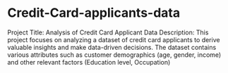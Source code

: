 # Credit-Card-applicants-data
Project Title: Analysis of Credit Card Applicant Data  Description: This project focuses on analyzing a dataset of credit card applicants to derive valuable insights and make data-driven decisions. The dataset contains various attributes such as customer demographics (age, gender, income) and other relevant factors (Education level, Occupation) 

